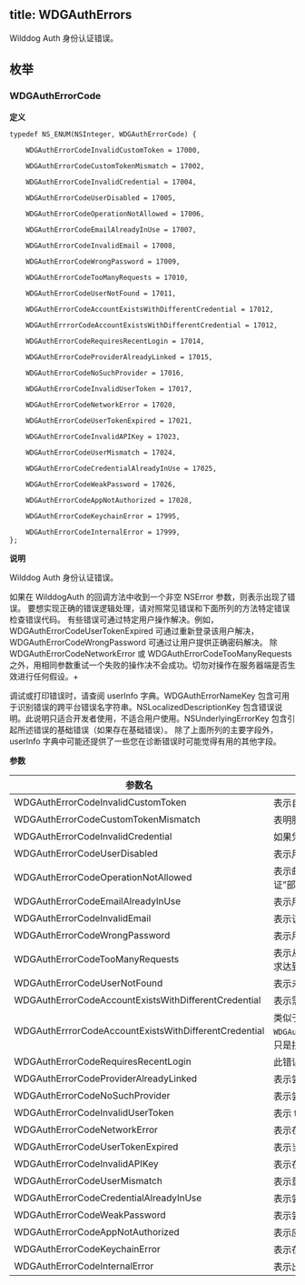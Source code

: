 title: WDGAuthErrors
---

Wilddog Auth 身份认证错误。

## 枚举

### WDGAuthErrorCode

**定义**

```
typedef NS_ENUM(NSInteger, WDGAuthErrorCode) {

    WDGAuthErrorCodeInvalidCustomToken = 17000,

    WDGAuthErrorCodeCustomTokenMismatch = 17002,

    WDGAuthErrorCodeInvalidCredential = 17004,

    WDGAuthErrorCodeUserDisabled = 17005,

    WDGAuthErrorCodeOperationNotAllowed = 17006,

    WDGAuthErrorCodeEmailAlreadyInUse = 17007,

    WDGAuthErrorCodeInvalidEmail = 17008,

    WDGAuthErrorCodeWrongPassword = 17009,

    WDGAuthErrorCodeTooManyRequests = 17010,

    WDGAuthErrorCodeUserNotFound = 17011,

    WDGAuthErrorCodeAccountExistsWithDifferentCredential = 17012,

    WDGAuthErrrorCodeAccountExistsWithDifferentCredential = 17012,

    WDGAuthErrorCodeRequiresRecentLogin = 17014,

    WDGAuthErrorCodeProviderAlreadyLinked = 17015,

    WDGAuthErrorCodeNoSuchProvider = 17016,

    WDGAuthErrorCodeInvalidUserToken = 17017,

    WDGAuthErrorCodeNetworkError = 17020,

    WDGAuthErrorCodeUserTokenExpired = 17021,

    WDGAuthErrorCodeInvalidAPIKey = 17023,

    WDGAuthErrorCodeUserMismatch = 17024,

    WDGAuthErrorCodeCredentialAlreadyInUse = 17025,

    WDGAuthErrorCodeWeakPassword = 17026,

    WDGAuthErrorCodeAppNotAuthorized = 17028,
    
    WDGAuthErrorCodeKeychainError = 17995,

    WDGAuthErrorCodeInternalError = 17999,
};

```

**说明**

Wilddog Auth 身份认证错误。

如果在 WilddogAuth 的回调方法中收到一个非空 NSError 参数，则表示出现了错误。 要想实现正确的错误逻辑处理，请对照常见错误和下面所列的方法特定错误检查错误代码。
 有些错误可通过特定用户操作解决。例如，WDGAuthErrorCodeUserTokenExpired 可通过重新登录该用户解决，WDGAuthErrorCodeWrongPassword 可通过让用户提供正确密码解决。
 除 WDGAuthErrorCodeNetworkError 或 WDGAuthErrorCodeTooManyRequests 之外，用相同参数重试一个失败的操作决不会成功。切勿对操作在服务器端是否生效进行任何假设。+
 
 调试或打印错误时，请查阅 userInfo 字典。WDGAuthErrorNameKey 包含可用于识别错误的跨平台错误名字符串。NSLocalizedDescriptionKey 包含错误说明。此说明只适合开发者使用，不适合用户使用。NSUnderlyingErrorKey 包含引起所述错误的基础错误（如果存在基础错误）。
 除了上面所列的主要字段外，userInfo 字典中可能还提供了一些您在诊断错误时可能觉得有用的其他字段。

**参数**

参数名 | 描述
--- | ---
WDGAuthErrorCodeInvalidCustomToken | 表示自定义令牌认证错误
WDGAuthErrorCodeCustomTokenMismatch | 表明服务账号和 API key 属于不同的工程
WDGAuthErrorCodeInvalidCredential | 如果凭据到期或格式不正确，则可能发生此错误
WDGAuthErrorCodeUserDisabled | 表示用户的帐户已停用
WDGAuthErrorCodeOperationNotAllowed | 表示邮箱登录方式未打开，请在 Wilddog 控制面板的“用户认证”部分启用
WDGAuthErrorCodeEmailAlreadyInUse | 表示用户的邮箱已经被占用
WDGAuthErrorCodeInvalidEmail | 表示该电子邮件地址格式不正确
WDGAuthErrorCodeWrongPassword | 表示用户用了错误密码登录
WDGAuthErrorCodeTooManyRequests | 表示从调用方设备向 Wilddog Authentication 服务器的异常请求达到一定数量后，该请求被阻止，请在稍后重试
WDGAuthErrorCodeUserNotFound | 表示未找到用户帐户。如果用户帐户已删除则可能发生此错误
WDGAuthErrorCodeAccountExistsWithDifferentCredential | 表示需要帐户链接
WDGAuthErrrorCodeAccountExistsWithDifferentCredential | 类似于`WDGAuthErrorCodeAccountExistsWithDifferentCredential`，只是拼写错误，只存在向后兼容性
WDGAuthErrorCodeRequiresRecentLogin | 此错误表示该用户近期长时间没有登录过
WDGAuthErrorCodeProviderAlreadyLinked | 表示尝试关联的登录方式的类型已经关联到此帐户
WDGAuthErrorCodeNoSuchProvider | 表示尝试取消关联的提供程序没有关联到该帐户
WDGAuthErrorCodeInvalidUserToken | 表示 token 失效，您必须提示该用户在此设备重新登录
WDGAuthErrorCodeNetworkError | 表示在操作过程中出现网络错误
WDGAuthErrorCodeUserTokenExpired | 表示当前用户的令牌已到期
WDGAuthErrorCodeInvalidAPIKey | 表示在请求中需要提供 API key 的无效
WDGAuthErrorCodeUserMismatch | 表示重新认证的这个用户不是现有用户
WDGAuthErrorCodeCredentialAlreadyInUse | 表示尝试关联的凭据已与另一个不同 Wilddog 帐户关联
WDGAuthErrorCodeWeakPassword | 表示尝试设置的密码被认为太弱
WDGAuthErrorCodeAppNotAuthorized | 表示应用程序用提供的 API 密钥去认证时
WDGAuthErrorCodeKeychainError | 表示在访问钥匙串时出错
WDGAuthErrorCodeInternalError | 表示出现内部错误。 请用整个 NSError 对象报告错误